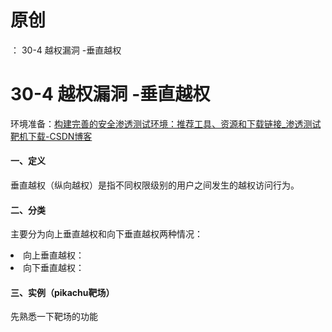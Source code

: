 # 原创
：  30-4 越权漏洞 -垂直越权

# 30-4 越权漏洞 -垂直越权

环境准备：[构建完善的安全渗透测试环境：推荐工具、资源和下载链接_渗透测试靶机下载-CSDN博客](https://blog.csdn.net/weixin_43263566/article/details/129031187)

#### 一、定义

垂直越权（纵向越权）是指不同权限级别的用户之间发生的越权访问行为。

#### 二、分类

主要分为向上垂直越权和向下垂直越权两种情况：

<li> 向上垂直越权：
</li>
<li> 向下垂直越权：
</li>

#### 三、实例（pikachu靶场）

先熟悉一下靶场的功能
